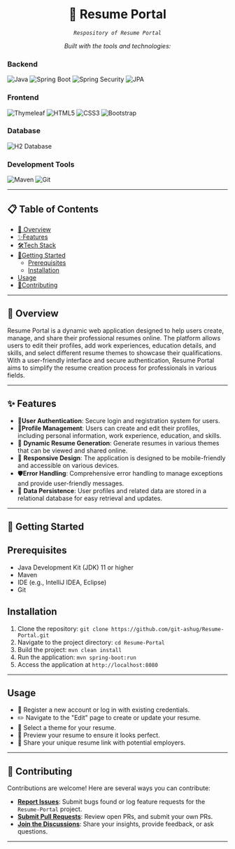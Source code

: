 <p align="center">
    <h1 align="center">📄 Resume Portal</h1>
</p>
<p align="center">
    <em><code>Respository of Resume Portal</code></em>
</p>

<p align="center">
		<em>Built with the tools and technologies:</em>
</p>

### Backend

![Java](https://img.shields.io/badge/Java-ED8B00?style=for-the-badge&logo=java&logoColor=white)
![Spring Boot](https://img.shields.io/badge/Spring_Boot-6DB33F?style=for-the-badge&logo=spring-boot&logoColor=white)
![Spring Security](https://img.shields.io/badge/Spring_Security-6DB33F?style=for-the-badge&logo=spring-security&logoColor=white)
![JPA](https://img.shields.io/badge/JPA-007396?style=for-the-badge&logo=java&logoColor=white)

### Frontend

![Thymeleaf](https://img.shields.io/badge/Thymeleaf-005F0F?style=for-the-badge&logo=thymeleaf&logoColor=white)
![HTML5](https://img.shields.io/badge/HTML5-E34F26?style=for-the-badge&logo=html5&logoColor=white)
![CSS3](https://img.shields.io/badge/CSS3-1572B6?style=for-the-badge&logo=css3&logoColor=white)
![Bootstrap](https://img.shields.io/badge/Bootstrap-563D7C?style=for-the-badge&logo=bootstrap&logoColor=white)

### Database

![H2 Database](https://img.shields.io/badge/H2_Database-0000FF?style=for-the-badge&logo=h2-database&logoColor=white)

### Development Tools

![Maven](https://img.shields.io/badge/Maven-C71A36?style=for-the-badge&logo=apache-maven&logoColor=white)
![Git](https://img.shields.io/badge/Git-F05032?style=for-the-badge&logo=git&logoColor=white)

---

## 📋 Table of Contents

- [🌟 Overview](#-overview)
- [✨Features](#features)
- [🛠️Tech Stack](#tech-stack) 
- [🚀Getting Started](#getting-started)
  - [Prerequisites](#prerequisites)
  - [Installation](#installation)
- [Usage](#usage)
- [🤝Contributing](#contributing)

---

## 🌟 Overview

Resume Portal is a dynamic web application designed to help users create, manage, and share their professional resumes online. The platform allows users to edit their profiles, add work experiences, education details, and skills, and select different resume themes to showcase their qualifications. With a user-friendly interface and secure authentication, Resume Portal aims to simplify the resume creation process for professionals in various fields.

---

## ✨ Features

- 🔐<b>User Authentication</b>: Secure login and registration system for users.
- 👤<b>Profile Management</b>: Users can create and edit their profiles, including personal information, work experience, education, and skills.
- 🎨 <b>Dynamic Resume Generation</b>: Generate resumes in various themes that can be viewed and shared online.
- 📱 <b>Responsive Design</b>: The application is designed to be mobile-friendly and accessible on various devices.
- 🛡<b>️Error Handling</b>: Comprehensive error handling to manage exceptions and provide user-friendly messages.
- 💾 <b>Data Persistence</b>: User profiles and related data are stored in a relational database for easy retrieval and updates.

---

## 🚀 Getting Started

## Prerequisites
- Java Development Kit (JDK) 11 or higher
- Maven
- IDE (e.g., IntelliJ IDEA, Eclipse)
- Git

## Installation
1. Clone the repository:
   `git clone https://github.com/git-ashug/Resume-Portal.git`
2. Navigate to the project directory:
   `cd Resume-Portal`
3. Build the project:
   `mvn clean install`
4. Run the application:
   `mvn spring-boot:run`
5. Access the application at `http://localhost:8080`

---
## Usage

- 📝 Register a new account or log in with existing credentials.
- ✏️ Navigate to the "Edit" page to create or update your resume.
- 🎨 Select a theme for your resume.
- 👀 Preview your resume to ensure it looks perfect.
- 🔗 Share your unique resume link with potential employers.

---


## 🤝 Contributing

Contributions are welcome! Here are several ways you can contribute:

- **[Report Issues](https://github.com/git-ashug/Resume-Portal/issues)**: Submit bugs found or log feature requests for the `Resume-Portal` project.
- **[Submit Pull Requests](https://github.com/git-ashug/Resume-Portal/blob/main/CONTRIBUTING.md)**: Review open PRs, and submit your own PRs.
- **[Join the Discussions](https://github.com/git-ashug/Resume-Portal/discussions)**: Share your insights, provide feedback, or ask questions.
---
